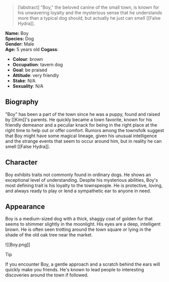 > [!abstract]
> "Boy," the beloved canine of the small town, is known for his unwavering loyalty and the mysterious sense that he understands more than a typical dog should, but actually he just can smell [[False Hydra]].

**Name:** Boy  
**Species:** Dog  
**Gender:** Male  
**Age:** 5 years old
**Cogass**:
- **Colour**: brown
- **Occupation**: tavern dog
- **Goal**: be praised
- **Attitude**: very friendly
- **Stake**: N/A
- **Sexuality**: N/A

## Biography
"Boy" has been a part of the town since he was a puppy, found and raised by [[Kim]]'s parents. He quickly became a town favorite, known for his friendly demeanor and a peculiar knack for being in the right place at the right time to help out or offer comfort. Rumors among the townsfolk suggest that Boy might have some magical lineage, given his unusual intelligence and the strange events that seem to occur around him, but in reality he can smell [[False Hydra]].

## Character
Boy exhibits traits not commonly found in ordinary dogs. He shows an exceptional level of understanding. Despite his mysterious abilities, Boy's most defining trait is his loyalty to the townspeople. He is protective, loving, and always ready to play or lend a sympathetic ear to anyone in need.

## Appearance
Boy is a medium-sized dog with a thick, shaggy coat of golden fur that seems to shimmer slightly in the moonlight. His eyes are a deep, intelligent brown. He is often seen trotting around the town square or lying in the shade of the old oak tree near the market.

![[Boy.png]]

> [!tip]
> If you encounter Boy, a gentle approach and a scratch behind the ears will quickly make you friends. He's known to lead people to interesting discoveries around the town if followed.